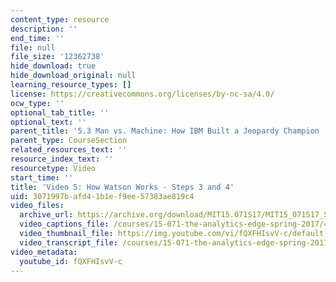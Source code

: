 ```yaml
---
content_type: resource
description: ''
end_time: ''
file: null
file_size: '12362738'
hide_download: true
hide_download_original: null
learning_resource_types: []
license: https://creativecommons.org/licenses/by-nc-sa/4.0/
ocw_type: ''
optional_tab_title: ''
optional_text: ''
parent_title: '5.3 Man vs. Machine: How IBM Built a Jeopardy Champion '
parent_type: CourseSection
related_resources_text: ''
resource_index_text: ''
resourcetype: Video
start_time: ''
title: 'Video 5: How Watson Works - Steps 3 and 4'
uid: 3071997b-afd4-1b1e-f9ee-57383ae819c4
video_files:
  archive_url: https://archive.org/download/MIT15.071S17/MIT15_071S17_Session_5.3.09_300k.mp4
  video_captions_file: /courses/15-071-the-analytics-edge-spring-2017/496a70b13593549389156ff0ef271290_fQXFHIsvV-c.vtt
  video_thumbnail_file: https://img.youtube.com/vi/fQXFHIsvV-c/default.jpg
  video_transcript_file: /courses/15-071-the-analytics-edge-spring-2017/803fdb47b9180a02f9622473bb1f1a04_fQXFHIsvV-c.pdf
video_metadata:
  youtube_id: fQXFHIsvV-c
---
```

